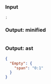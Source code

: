 ### Input
```js parse:stmt
;
```

### Output: minified
```js
```

### Output: ast
```json
{
  "Empty": {
    "span": "0:1"
  }
}
```
